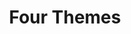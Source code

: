 ---
layout: media
title: "Four Themes"
categories: visual
blurb: "Four Themes"
show_blurb: true
ads: false
share: false
show_url: true
image:
  id: 36086412561
photoset:
  id: 72157684353917651
---